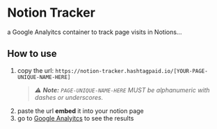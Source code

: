 # Notion Tracker

a Google Analyitcs container to track page visits in Notions...

## How to use

1. copy the url: `https://notion-tracker.hashtagpaid.io/[YOUR-PAGE-UNIQUE-NAME-HERE]`
   > _⚠ **Note:** `PAGE-UNIQUE-NAME-HERE` MUST be alphanumeric with dashes or underscores._
3. paste the url **embed** it into your notion page 
4. go to [Google Analyitcs](https://analytics.google.com/analytics/web/#/p292911188/reports/reportinghub) to see the results
